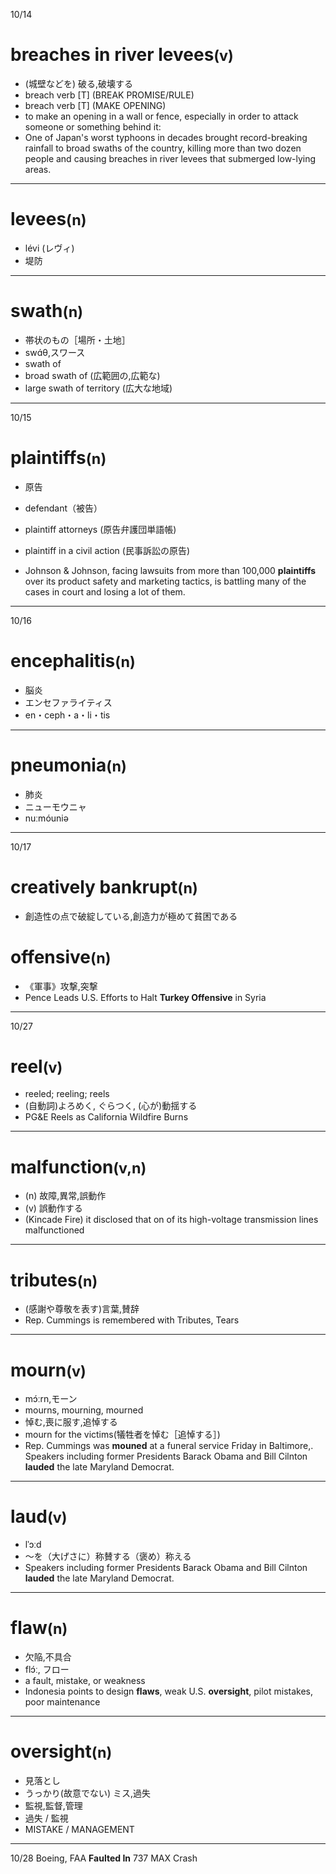 10/14
<h1>breaches in river levees<small>(v)</small></h1>

- (城壁などを) 破る,破壊する
- breach verb [T] (BREAK PROMISE/RULE)
- breach verb [T] (MAKE OPENING)
- to make an opening in a wall or fence, especially in order to attack someone or something behind it:
- One of Japan's worst typhoons in decades brought record-breaking rainfall to broad swaths of the country, killing more than two dozen people and causing breaches in river levees that submerged low-lying areas.  
<hr />

<h1>levees<small>(n)</small></h1>

- lévi (レヴィ)
- 堤防
<hr />


<h1>swath<small>(n)</small></h1>

- 帯状のもの［場所・土地］
- swɑ́θ,スワース
- swath of 
- broad swath of (広範囲の,広範な)
- large swath of territory (広大な地域)
<hr />

10/15
<h1>plaintiffs<small>(n)</small></h1>

- 原告
- defendant（被告）

- plaintiff attorneys (原告弁護団単語帳)
- plaintiff in a civil action (民事訴訟の原告)
- Johnson & Johnson, facing lawsuits from more than 100,000 **plaintiffs** over its product safety and marketing tactics, is battling many of the cases in court and losing a lot of them.
<hr />

10/16
<h1>encephalitis<small>(n)</small></h1>

- 脳炎
- エンセファライティス
- en・ceph・a・li・tis
<hr />

<h1>pneumonia<small>(n)</small></h1>

- 肺炎
- ニューモウニャ
- nuːmóuniə
<hr />

10/17
<h1>creatively bankrupt<small>(n)</small></h1>

- 創造性の点で破綻している,創造力が極めて貧困である


<h1>offensive<small>(n)</small></h1>

- 《軍事》攻撃,突撃
- Pence Leads U.S. Efforts to Halt **Turkey Offensive** in Syria
<hr />

10/27
<h1>reel<small>(v)</small></h1>

- reeled; reeling; reels
- (自動詞)よろめく, ぐらつく, (心が)動揺する
- PG&E Reels as California Wildfire Burns
<hr />

<h1>malfunction<small>(v,n)</small></h1>

- (n) 故障,異常,誤動作
- (v) 誤動作する
- (Kincade Fire) it disclosed that on of its high-voltage transmission lines malfunctioned
<hr />

<h1>tributes<small>(n)</small></h1>

- (感謝や尊敬を表す)言葉,賛辞
- Rep. Cummings is remembered with Tributes, Tears
<hr />

<h1>mourn<small>(v)</small></h1>

- mɔ́ːrn,モーン
- mourns, mourning, mourned
- 悼む,喪に服す,追悼する
- mourn for the victims(犠牲者を悼む［追悼する］)
- Rep. Cummings was **mouned** at a funeral service Friday in Baltimore,. Speakers including former Presidents Barack Obama and Bill Cilnton **lauded** the late Maryland Democrat.
<hr />


<h1>laud<small>(v)</small></h1>

- lˈɔːd
- ～を（大げさに）称賛する（褒め）称える
- Speakers including former Presidents Barack Obama and Bill Cilnton **lauded** the late Maryland Democrat.
<hr />


<h1>flaw<small>(n)</small></h1>

- 欠陥,不具合
- flɔ́ː, フロー
- a fault, mistake, or weakness
- Indonesia points to design **flaws**, weak U.S. **oversight**, pilot mistakes, poor maintenance
<hr />


<h1>oversight<small>(n)</small></h1>

- 見落とし
- うっかり(故意でない) ミス,過失
- 監視,監督,管理
- 過失 / 監視 
- MISTAKE / MANAGEMENT
<hr />

10/28
Boeing, FAA **Faulted In** 737 MAX Crash
